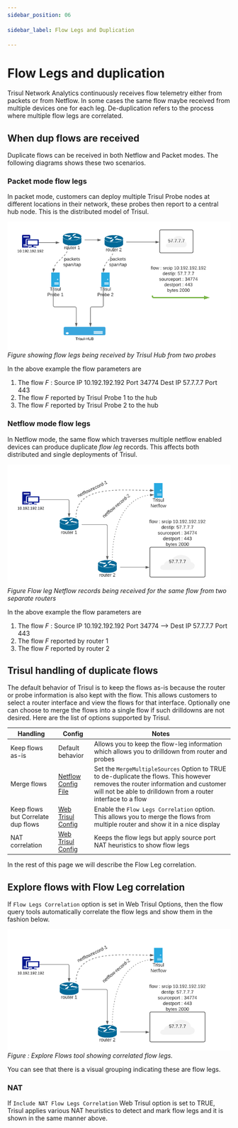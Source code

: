 ```yaml
---
sidebar_position: 06

sidebar_label: Flow Legs and Duplication

---
```


# Flow Legs and duplication

Trisul Network Analytics continuously receives flow telemetry either
from packets or from Netflow. In some cases the same flow maybe received
from multiple devices one for each leg. De-duplication refers to the
process where multiple flow legs are correlated.

## When dup flows are received

Duplicate flows can be received in both Netflow and Packet modes. The
following diagrams shows these two scenarios.

### Packet mode flow legs

In packet mode, customers can deploy multiple Trisul Probe nodes at
different locations in their network, these probes then report to a
central hub node. This is the distributed model of Trisul.

![](images/dup-packets.png)  
*Figure showing flow legs being received by Trisul Hub from two probes*

In the above example the flow parameters are

1. The flow *F* : Source IP 10.192.192.192 Port 34774 Dest IP 57.7.7.7
   Port 443
2. The flow *F* reported by Trisul Probe 1 to the hub
3. The flow *F* reported by Trisul Probe 2 to the hub

### Netflow mode flow legs

In Netflow mode, the same flow which traverses multiple netflow enabled
devices can produce duplicate *flow leg* records. This affects both
distributed and single deployments of Trisul.

![](images/dup-netflow.png)  
*Figure Flow leg Netflow records being received for the same flow from
two separate routers*

In the above example the flow parameters are

1. The flow *F* : Source IP 10.192.192.192 Port 34774 —\> Dest IP
   57.7.7.7 Port 443
2. The flow *F* reported by router 1
3. The flow *F* reported by router 2

## Trisul handling of duplicate flows

The default behavior of Trisul is to keep the flows as-is because the
router or probe information is also kept with the flow. This allows
customers to select a router interface and view the flows for that
interface. Optionally one can choose to merge the flows into a single
flow if such drilldowns are not desired. Here are the list of options
supported by Trisul.

| Handling                           | Config                                                     | Notes                                                                                                                                                                                             |
| ---------------------------------- | ---------------------------------------------------------- | ------------------------------------------------------------------------------------------------------------------------------------------------------------------------------------------------- |
| Keep flows as-is                   | Default behavior                                           | Allows you to keep the flow-leg information which allows you to drilldown from router and probes                                                                                                  |
| Merge flows                        | [Netflow Config File](/docs/ref/netflow-config#parameters) | Set the `MergeMultipleSources` Option to TRUE to de-duplicate the flows. This however removes the router information and customer will not be able to drilldown from a router interface to a flow |
| Keep flows but Correlate dup flows | [Web Trisul Config](/docs/ug/webadmin/web_options)         | Enable the `Flow Legs Correlation` option. This allows you to merge the flows from multiple router and show it in a nice display                                                                  |
| NAT correlation                    | [Web Trisul Config](/docs/ug/webadmin/web_options)         | Keeps the flow legs but apply source port NAT heuristics to show flow legs                                                                                                                        |

In the rest of this page we will describe the Flow Leg correlation.

## Explore flows with Flow Leg correlation

If `Flow Legs Correlation` option is set in Web Trisul Options, then the
flow query tools automatically correlate the flow legs and show them in
the fashion below.

![](images/dup-netflow.png)  
*Figure : Explore Flows tool showing correlated flow legs.*

You can see that there is a visual grouping indicating these are flow
legs.

### NAT

If `Include NAT Flow Legs Correlation` Web Trisul option is set to TRUE,
Trisul applies various NAT heuristics to detect and mark flow legs and
it is shown in the same manner above.
